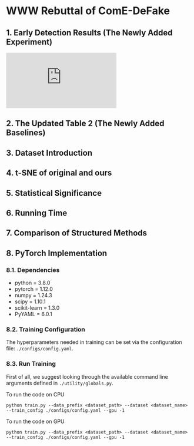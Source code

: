 # WWW Rebuttal of ComE-DeFake 

## 1. Early Detection Results (The Newly Added Experiment)
[![Image text](https://github.com/ComE-DeFake/ComE-DeFake_Rebuttal/tree/main/figuresrecovery_early_acc.pdf)](https://github.com/ComE-DeFake/ComE-DeFake_Rebuttal/blob/main/figures/recovery_early_acc.pdf)

## 2. The Updated Table 2 (The Newly Added Baselines)

## 3. Dataset Introduction

## 4. t-SNE of original and ours

## 5. Statistical Significance

## 6. Running Time

## 7. Comparison of Structured Methods


## 8. PyTorch Implementation

### 8.1. Dependencies
* python = 3.8.0
* pytorch = 1.12.0
* numpy = 1.24.3
* scipy = 1.10.1
* scikit-learn = 1.3.0
* PyYAML = 6.0.1

### 8.2. Training Configuration
The hyperparameters needed in training can be set via the configuration file: `./configs/config.yaml`.

### 8.3. Run Training
First of all, we suggest looking through the available command line arguments defined in `./utility/globals.py`. 

To run the code on CPU

```
python train.py --data_prefix <dataset_path> --dataset <dataset_name>  --train_config ./configs/config.yaml --gpu -1
```

To run the code on GPU

```
python train.py --data_prefix <dataset_path> --dataset <dataset_name>  --train_config ./configs/config.yaml --gpu -1
```


  
